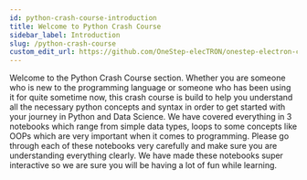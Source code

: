 ```yaml
---
id: python-crash-course-introduction
title: Welcome to Python Crash Course
sidebar_label: Introduction
slug: /python-crash-course
custom_edit_url: https://github.com/OneStep-elecTRON/onestep-electron-content
---
```


Welcome to the Python Crash Course section. Whether you are someone who is new to the programming language or someone who has been using it for quite sometime now, this crash course is build to help you understand all the necessary python concepts and syntax in order to get started with your journey in Python and Data Science. We have covered everything in 3 notebooks which range from simple data types, loops to some concepts like OOPs which are very important when it comes to programming. Please go through each of these notebooks very carefully and make sure you are understanding everything clearly. We have made these notebooks super interactive so we are sure you will be having a lot of fun while learning.